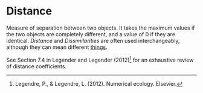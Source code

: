 # Distance

Measure of separation between two objects. It takes the maximum values
if the two objects are completely different, and a value of 0 if they
are identical. *Distance* and *Dissimilarities* are often used interchangeably,
although they can mean different [things](../4).

See Section 7.4 in Legender and Legender (2012)[^Legendre] for an
exhaustive review of distance coefficients.

[^Legendre]: Legendre, P., & Legendre, L. (2012). Numerical
ecology. Elsevier. 
